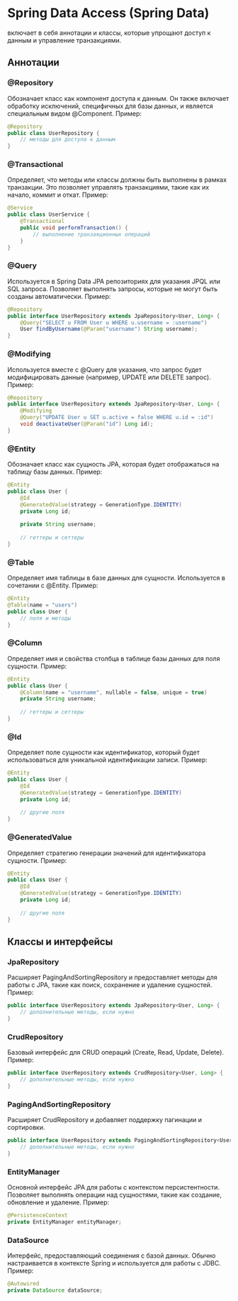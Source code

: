 # Spring Data Access (Spring Data) 
включает в себя аннотации и классы, которые упрощают доступ к данным и управление транзакциями.

## Аннотации

### @Repository

Обозначает класс как компонент доступа к данным. Он также включает обработку исключений, специфичных для базы данных, и является специальным видом @Component.
Пример:
```java
@Repository
public class UserRepository {
    // методы для доступа к данным
}
```
### @Transactional

Определяет, что методы или классы должны быть выполнены в рамках транзакции. Это позволяет управлять транзакциями, такие как их начало, коммит и откат.
Пример:
```java
@Service
public class UserService {
    @Transactional
    public void performTransaction() {
        // выполнение транзакционных операций
    }
}
```
### @Query

Используется в Spring Data JPA репозиториях для указания JPQL или SQL запроса. Позволяет выполнять запросы, которые не могут быть созданы автоматически.
Пример:

```java
@Repository
public interface UserRepository extends JpaRepository<User, Long> {
    @Query("SELECT u FROM User u WHERE u.username = :username")
    User findByUsername(@Param("username") String username);
}
```

### @Modifying

Используется вместе с @Query для указания, что запрос будет модифицировать данные (например, UPDATE или DELETE запрос).
Пример:

```java
@Repository
public interface UserRepository extends JpaRepository<User, Long> {
    @Modifying
    @Query("UPDATE User u SET u.active = false WHERE u.id = :id")
    void deactivateUser(@Param("id") Long id);
}
```

### @Entity

Обозначает класс как сущность JPA, которая будет отображаться на таблицу базы данных.
Пример:
```java
@Entity
public class User {
    @Id
    @GeneratedValue(strategy = GenerationType.IDENTITY)
    private Long id;
    
    private String username;
    
    // геттеры и сеттеры
}
```

### @Table

Определяет имя таблицы в базе данных для сущности. Используется в сочетании с @Entity.
Пример:
```java
@Entity
@Table(name = "users")
public class User {
    // поля и методы
}
```

### @Column

Определяет имя и свойства столбца в таблице базы данных для поля сущности.
Пример:
```java
@Entity
public class User {
    @Column(name = "username", nullable = false, unique = true)
    private String username;
    
    // геттеры и сеттеры
}
```

### @Id

Определяет поле сущности как идентификатор, который будет использоваться для уникальной идентификации записи.
Пример:
```java
@Entity
public class User {
    @Id
    @GeneratedValue(strategy = GenerationType.IDENTITY)
    private Long id;
    
    // другие поля
}

```

### @GeneratedValue

Определяет стратегию генерации значений для идентификатора сущности.
Пример:

```java
@Entity
public class User {
    @Id
    @GeneratedValue(strategy = GenerationType.IDENTITY)
    private Long id;
    
    // другие поля
}

```

## Классы и интерфейсы

### JpaRepository

Расширяет PagingAndSortingRepository и предоставляет методы для работы с JPA, такие как поиск, сохранение и удаление сущностей.
Пример:
```java
public interface UserRepository extends JpaRepository<User, Long> {
    // дополнительные методы, если нужно
}
```

### CrudRepository
Базовый интерфейс для CRUD операций (Create, Read, Update, Delete).
Пример:

```java
public interface UserRepository extends CrudRepository<User, Long> {
    // дополнительные методы, если нужно
}
```

### PagingAndSortingRepository
Расширяет CrudRepository и добавляет поддержку пагинации и сортировки.
```java
public interface UserRepository extends PagingAndSortingRepository<User, Long> {
    // дополнительные методы, если нужно
}
```

### EntityManager
Основной интерфейс JPA для работы с контекстом персистентности. Позволяет выполнять операции над сущностями, такие как создание, обновление и удаление.
Пример:
```java
@PersistenceContext
private EntityManager entityManager;

```

### DataSource
Интерфейс, предоставляющий соединения с базой данных. Обычно настраивается в контексте Spring и используется для работы с JDBC.
Пример:
```java
@Autowired
private DataSource dataSource;

```